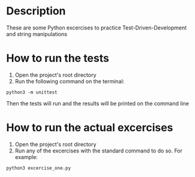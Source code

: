 # Description
These are some Python excercises to practice 
Test-Driven-Development and string manipulations

# How to run the tests
1) Open the project's root directory
2) Run the following command on the terminal:
```
python3 -m unittest
```

Then the tests will run and the results will be printed on the command line

# How to run the actual excercises
1) Open the project's root directory
2) Run any of the excercises with the standard command to do so. For example: 
```
python3 excercise_one.py
```
